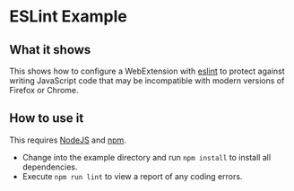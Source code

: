 # ESLint Example

## What it shows

This shows how to configure a WebExtension with
[eslint](http://eslint.org/)
to protect against
writing JavaScript code that may be incompatible with modern versions of
Firefox or Chrome.

## How to use it

This requires [NodeJS](https://nodejs.org/en/) and [npm](http://npmjs.com/).

* Change into the example directory and run `npm install` to install all
  dependencies.
* Execute `npm run lint` to view a report of any coding errors.
